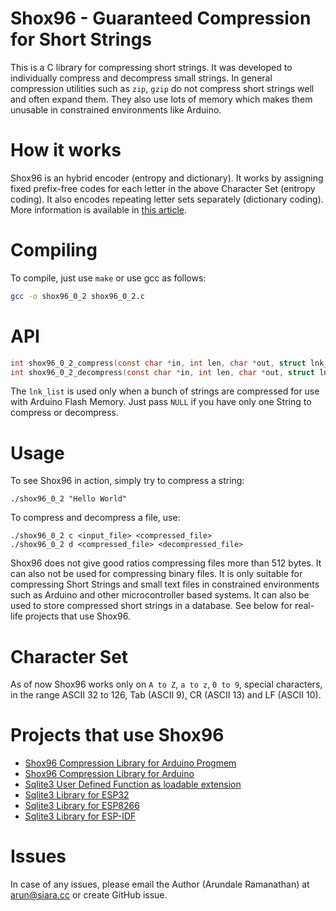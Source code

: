 # Shox96 - Guaranteed Compression for Short Strings

This is a C library for compressing short strings.  It was developed to individually compress and decompress small strings. In general compression utilities such as `zip`, `gzip` do not compress short strings well and often expand them. They also use lots of memory which makes them unusable in constrained environments like Arduino.

# How it works

Shox96 is an hybrid encoder (entropy and dictionary).  It works by assigning fixed prefix-free codes for each letter in the above Character Set (entropy coding).  It also encodes repeating letter sets separately (dictionary coding).  More information is available in [this article](Shox96_Article_0_2_0.pdf?raw=true).

# Compiling

To compile, just use `make` or use gcc as follows:

```sh
gcc -o shox96_0_2 shox96_0_2.c
```

# API

```C
int shox96_0_2_compress(const char *in, int len, char *out, struct lnk_lst *prev_lines);
int shox96_0_2_decompress(const char *in, int len, char *out, struct lnk_lst *prev_lines);
```

The `lnk_list` is used only when a bunch of strings are compressed for use with Arduino Flash Memory.  Just pass `NULL` if you have only one String to compress or decompress.

# Usage

To see Shox96 in action, simply try to compress a string:

```
./shox96_0_2 "Hello World"
```

To compress and decompress a file, use:

```
./shox96_0_2 c <input_file> <compressed_file>
./shox96_0_2 d <compressed_file> <decompressed_file>
```

Shox96 does not give good ratios compressing files more than 512 bytes.  It can also not be used for compressing binary files.  It is only suitable for compressing Short Strings and small text files in constrained environments such as Arduino and other microcontroller based systems.  It can also be used to store compressed short strings in a database. See below for real-life projects that use Shox96.

# Character Set

As of now Shox96 works only on `A to Z`, `a to z`, `0 to 9`, special characters, in the range ASCII 32 to 126, Tab (ASCII 9), CR (ASCII 13) and LF (ASCII 10).

# Projects that use Shox96

- [Shox96 Compression Library for Arduino Progmem](https://github.com/siara-cc/Shox96_Arduino_Progmem_lib)
- [Shox96 Compression Library for Arduino](https://github.com/siara-cc/Shox96_Arduino_lib)
- [Sqlite3 User Defined Function as loadable extension](https://github.com/siara-cc/Shox96_Sqlite_UDF)
- [Sqlite3 Library for ESP32](https://github.com/siara-cc/esp32_arduino_sqlite3_lib)
- [Sqlite3 Library for ESP8266](https://github.com/siara-cc/esp_arduino_sqlite3_lib)
- [Sqlite3 Library for ESP-IDF](https://github.com/siara-cc/esp32-idf-sqlite3)
 
# Issues

In case of any issues, please email the Author (Arundale Ramanathan) at arun@siara.cc or create GitHub issue.
